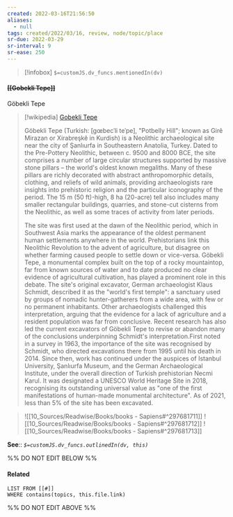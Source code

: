 ```yaml
---
created: 2022-03-16T21:56:50 
aliases:
  - null
tags: created/2022/03/16, review, node/topic/place
sr-due: 2022-03-29
sr-interval: 9
sr-ease: 250
---
```

> [!infobox]
`$=customJS.dv_funcs.mentionedIn(dv)`

#### <s class="topic-title">[[Gobekli Tepe]]</s>
Göbekli Tepe
> [!wikipedia] [Gobekli Tepe](https://en.wikipedia.org/wiki/G%C3%B6bekli%20Tepe)
> 
> Göbekli Tepe (Turkish: [gœbecˈli teˈpe], "Potbelly Hill"; known as Girê Mirazan or Xirabreşkê in Kurdish) is a Neolithic archaeological site near the city of Şanlıurfa in Southeastern Anatolia, Turkey. Dated to the Pre-Pottery Neolithic, between c. 9500 and 8000 BCE, the site comprises a number of large circular structures supported by massive stone pillars – the world's oldest known megaliths. Many of these pillars are richly decorated with abstract anthropomorphic details, clothing, and reliefs of wild animals, providing archaeologists rare insights into prehistoric religion and the particular iconography of the period. The 15 m (50 ft)-high, 8 ha (20-acre) tell also includes many smaller rectangular buildings, quarries, and stone-cut cisterns from the Neolithic, as well as some traces of activity from later periods.
> 
> The site was first used at the dawn of the Neolithic period, which in Southwest Asia marks the appearance of the oldest permanent human settlements anywhere in the world. Prehistorians link this Neolithic Revolution to the advent of agriculture, but disagree on whether farming caused people to settle down or vice-versa. Göbekli Tepe, a monumental complex built on the top of a rocky mountaintop, far from known sources of water and to date produced no clear evidence of agricultural cultivation, has played a prominent role in this debate. The site's original excavator, German archaeologist Klaus Schmidt, described it as the "world's first temple": a sanctuary used by groups of nomadic hunter-gatherers from a wide area, with few or no permanent inhabitants. Other archaeologists challenged this interpretation, arguing that the evidence for a lack of agriculture and a resident population was far from conclusive. Recent research has also led the current excavators of Göbekli Tepe to revise or abandon many of the conclusions underpinning Schmidt's interpretation.First noted in a survey in 1963, the importance of the site was recognised by Schmidt, who directed excavations there from 1995 until his death in 2014. Since then, work has continued under the auspices of Istanbul University, Şanlıurfa Museum, and the German Archaeological Institute, under the overall direction of Turkish prehistorian Necmi Karul. It was designated a UNESCO World Heritage Site in 2018, recognising its outstanding universal value as "one of the first manifestations of human-made monumental architecture". As of 2021, less than 5% of the site has been excavated.
>

> ![[10_Sources/Readwise/Books/books - Sapiens#^297681711]]
> ![[10_Sources/Readwise/Books/books - Sapiens#^297681712]]
> ![[10_Sources/Readwise/Books/books - Sapiens#^297681713]]

**See**::
*`$=customJS.dv_funcs.outlinedIn(dv, this)`*

%% DO NOT EDIT BELOW %%

#### Related 

```dataview
LIST FROM [[#]]
WHERE contains(topics, this.file.link)
```
%% DO NOT EDIT ABOVE %%
